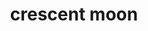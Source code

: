 ---
layout: travel&places
title: crescent moon
emoji: crescent_moon
permalink: 🌙.html
image: assets/img/3moji/crescent_moon.png
---